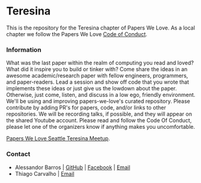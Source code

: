 # Teresina

This is the repository for the Teresina chapter of Papers We Love. As a local chapter we follow the Papers We Love [Code of Conduct](https://github.com/papers-we-love/teresina/blob/master/code-of-conduct.md).

### Information

What was the last paper within the realm of computing you read and loved? What did it inspire you to build or tinker with? Come share the ideas in an awesome academic/research paper with fellow engineers, programmers, and paper-readers. Lead a session and show off code that you wrote that implements these ideas or just give us the lowdown about the paper. Otherwise, just come, listen, and discuss in a low ego, friendly environment. We'll be using and improving papers-we-love's curated repository. Please contribute by adding PR's for papers, code, and/or links to other repositories. We will be recording talks, if possible, and they will appear on the shared Youtube account. Please read and follow the Code Of Conduct, please let one of the organizers know if anything makes you uncomfortable.

[Papers We Love Seattle Teresina Meetup](https://www.meetup.com/pt-BR/Papers-We-Love-Teresina/).

### Contact

- Alessandor Barros | [GitHub](https://github.com/Alessandrobarros265) | [Facebook](https://www.facebook.com/long.int.x) | [Email](ale_alessandro_ale@hotmail.com)
- Thiago Carvalho | [Email](thiagosousa@hotmail.com)
